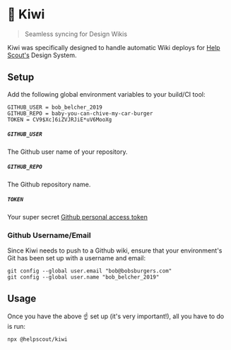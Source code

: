 # 🥝 Kiwi

> Seamless syncing for Design Wikis

Kiwi was specifically designed to handle automatic Wiki deploys for [Help Scout's](https://www.helpscout.com/) Design System.

## Setup

Add the following global environment variables to your build/CI tool:

```
GITHUB_USER = bob_belcher_2019
GITHUB_REPO = baby-you-can-chive-my-car-burger
TOKEN = CV9$Xc]6iZVJRJiE*uV6MooXg
```

##### `GITHUB_USER`

The Github user name of your repository.

##### `GITHUB_REPO`

The Github repository name.

##### `TOKEN`

Your super secret [Github personal access token](https://help.github.com/articles/creating-a-personal-access-token-for-the-command-line/)

### Github Username/Email

Since Kiwi needs to push to a Github wiki, ensure that your environment's Git has been set up with a username and email:

```
git config --global user.email "bob@bobsburgers.com"
git config --global user.name "bob_belcher_2019"
```

## Usage

Once you have the above ☝️ set up (it's very important!), all you have to do is run:

```
npx @helpscout/kiwi
```
